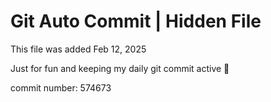 # Git Auto Commit | Hidden File

This file was added Feb 12, 2025

Just for fun and keeping my daily git commit active 🤪

commit number: 574673
